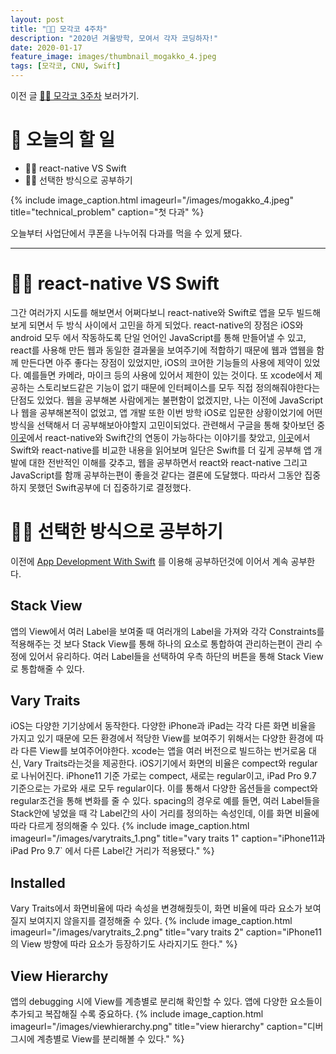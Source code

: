 ```yaml
---
layout: post
title: "🧑‍💻 모각코 4주차"
description: "2020년 겨울방학, 모여서 각자 코딩하자!"
date: 2020-01-17
feature_image: images/thumbnail_mogakko_4.jpeg
tags: [모각코, CNU, Swift]
---
```


이전 글 [🧑‍💻 모각코 3주차](https://yabby1997.github.io/mogakko_3) 보러가기.

# 👀 오늘의 할 일
- 🤦‍♂️ react-native VS Swift
- 👨‍💻 선택한 방식으로 공부하기


{% include image_caption.html imageurl="/images/mogakko_4.jpeg" title="technical_problem" caption="첫 다과" %}

오늘부터 사업단에서 쿠폰을 나누어줘 다과를 먹을 수 있게 됐다.

---

# 🤦‍♂️ react-native VS Swift
그간 여러가지 시도를 해보면서 어쩌다보니 react-native와 Swift로 앱을 모두 빌드해보게 되면서 두 방식 사이에서 고민을 하게 되었다. react-native의 장점은 iOS와 android 모두 에서 작동하도록 단일 언어인 JavaScript를 통해 만들어낼 수 있고, react를 사용해 만든 웹과 동일한 결과물을 보여주기에 적합하기 때문에 웹과 앱웹을 함께 만든다면 아주 좋다는 장점이 있었지만, iOS의 코어한 기능들의 사용에 제약이 있었다. 예를들면 카메라, 마이크 등의 사용에 있어서 제한이 있는 것이다. 또 xcode에서 제공하는 스토리보드같은 기능이 없기 때문에 인터페이스를 모두 직접 정의해줘야한다는 단점도 있었다. 웹을 공부해본 사람에게는 불편함이 없겠지만, 나는 이전에 JavaScript나 웹을 공부해본적이 없었고, 앱 개발 또한 이번 방학 iOS로 입문한 상황이었기에 어떤 방식을 선택해서 더 공부해보아야할지 고민이되었다. 관련해서 구글을 통해 찾아보던 중 [이곳](https://medium.com/@rndm.com/react-native-with-swift-and-kotlin-part-1-setup-f75aef22b785)에서 react-native와 Swift간의 연동이 가능하다는 이야기를 찾았고, [이곳](https://medium.com/@sam_ollason/react-native-vs-swift-ios-c144496f1519)에서 Swift와 react-native를 비교한 내용을 읽어보며 일단은 Swift를 더 깊게 공부해 앱 개발에 대한 전반적인 이해를 갖추고, 웹을 공부하면서 react와 react-native 그리고 JavaScript를 함깨 공부하는편이 좋을것 같다는 결론에 도달했다. 따라서 그동안 집중하지 못했던 Swift공부에 더 집중하기로 결정했다. 

# 👨‍💻 선택한 방식으로 공부하기
이전에 [App Development With Swift](https://books.apple.com/us/book/intro-to-app-development-with-swift/id1118575552) 를 이용해 공부하던것에 이어서 계속 공부한다. 

## Stack View
앱의 View에서 여러 Label을 보여줄 때 여러개의 Label을 가져와 각각 Constraints를 적용해주는 것 보다 Stack View를 통해 하나의 요소로 통합하여 관리하는편이 관리 수정에 있어서 유리하다. 여러 Label들을 선택하여 우측 하단의 버튼을 통해 Stack View로 통합해줄 수 있다.

## Vary Traits
iOS는 다양한 기기상에서 동작한다. 다양한 iPhone과 iPad는 각각 다른 화면 비율을 가지고 있기 때문에 모든 환경에서 적당한 View를 보여주기 위해서는 다양한 환경에 따라 다른 View를 보여주어야한다. xcode는 앱을 여러 버전으로 빌드하는 번거로움 대신, Vary Traits라는것을 제공한다. iOS기기에서 화면의 비율은 compect와 regular로 나뉘어진다. iPhone11 기준 가로는 compect, 새로는 regular이고, iPad Pro 9.7 기준으로는 가로와 새로 모두 regular이다. 이를 통해서 다양한 옵션들을 compect와 regular조건을 통해 변화를 줄 수 있다. spacing의 경우로 예를 들면, 여러 Label들을 Stack안에 넣었을 때 각 Label간의 사이 거리를 정의하는 속성인데, 이를 화면 비율에 따라 다르게 정의해줄 수 있다.
{% include image_caption.html imageurl="/images/varytraits_1.png" title="vary traits 1" caption="iPhone11과 iPad Pro 9.7` 에서 다른 Label간 거리가 적용됐다." %}

## Installed
Vary Traits에서 화면비율에 따라 속성을 변경해줬듯이, 화면 비율에 따라 요소가 보여질지 보여지지 않을지를 결정해줄 수 있다. 
{% include image_caption.html imageurl="/images/varytraits_2.png" title="vary traits 2" caption="iPhone11의 View 방향에 따라 요소가 등장하기도 사라지기도 한다." %}

## View Hierarchy
앱의 debugging 시에 View를 계층별로 분리해 확인할 수 있다. 앱에 다양한 요소들이 추가되고 복잡해질 수록 중요하다.
{% include image_caption.html imageurl="/images/viewhierarchy.png" title="view hierarchy" caption="디버그시에 계층별로 View를 분리해볼 수 있다." %}

